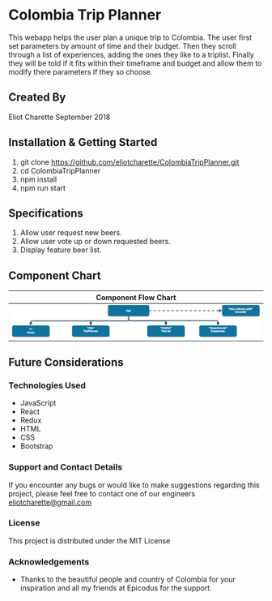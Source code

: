 # Colombia Trip Planner

This webapp helps the user plan a unique trip to Colombia. The user first set parameters by amount of time and their budget. Then they scroll through a list of experiences, adding the ones they like to a triplist. Finally they will be told if it fits within their timeframe and budget and allow them to modify there parameters if they so choose.

## Created By
Eliot Charette
September 2018

## Installation & Getting Started

1. git clone https://github.com/eliotcharette/ColombiaTripPlanner.git
2. cd ColombiaTripPlanner
3. npm install
4. npm run start


## Specifications

1. Allow user request new beers.
2. Allow user vote up or down requested beers.
3. Display feature beer list.


## Component Chart


| Component Flow Chart|
|-----------|
|![alt text](./src/assets/ColombiaTripPlanner.png)|


## Future Considerations



### Technologies Used

* JavaScript
* React
* Redux
* HTML
* CSS
* Bootstrap

### Support and Contact Details
If you encounter any bugs or would like to make suggestions regarding this project, please feel free to contact one of our engineers eliotcharette@gmail.com

### License

This project is distributed under the MIT License

### Acknowledgements

* Thanks to the beautiful people and country of Colombia for your inspiration and all my friends at Epicodus for the support.
